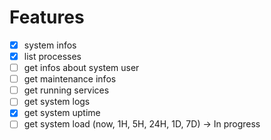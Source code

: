 
# Features
- [x] system infos
- [x] list processes
- [ ] get infos about system user
- [ ] get maintenance infos
- [ ] get running services
- [ ] get system logs
- [x] get system uptime
- [ ] get system load (now, 1H, 5H, 24H, 1D, 7D) -> In progress